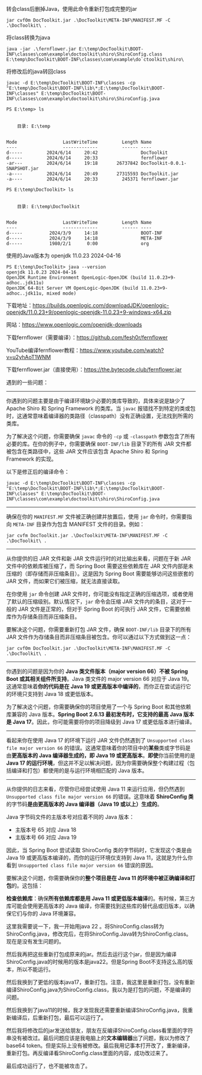 转会class后删掉Java，使用此命令重新打包成完整的jar

```
jar cvf0m DocToolkit.jar .\DocToolkit\META-INF\MANIFEST.MF -C .\DocToolkit\ .
```



将class转换为java

```
java -jar .\fernflower.jar E:\temp\DocToolkit\BOOT-INF\classes\com\example\doctoolkit\shiro\ShiroConfig.class E:\temp\DocToolkit\BOOT-INF\classes\com\example\do`ctoolkit\shiro\
```



将修改后的java转回class

```
javac -d E:\temp\DocToolkit\BOOT-INF\classes -cp "E:\temp\DocToolkit\BOOT-INF\lib\*;E:\temp\DocToolkit\BOOT-INF\classes" E:\temp\DocToolkit\BOOT-INF\classes\com\example\doctoolkit\shiro\ShiroConfig.java
```





```
PS E:\temp> ls


    目录: E:\temp


Mode                 LastWriteTime         Length Name
----                 -------------         ------ ----
d-----         2024/6/14     20:42                DocToolkit
d-----         2024/6/14     20:33                fernflower
-ar---         2024/6/14     19:18       26737842 DocToolkit-0.0.1-SNAPSHOT.jar
-a----         2024/6/14     20:49       27315593 DocToolkit.jar
-a----         2024/6/14     20:33         245371 fernflower.jar
```

```
PS E:\temp\DocToolkit> ls


    目录: E:\temp\DocToolkit


Mode                 LastWriteTime         Length Name
----                 -------------         ------ ----
d-----          2024/3/9     14:18                BOOT-INF
d-----          2024/3/9     14:18                META-INF
d-----          1980/2/1      0:00                org
```



使用的Java版本为 openjdk 11.0.23 2024-04-16

```
PS E:\temp\DocToolkit> java --version
openjdk 11.0.23 2024-04-16
OpenJDK Runtime Environment OpenLogic-OpenJDK (build 11.0.23+9-adhoc..jdk11u)
OpenJDK 64-Bit Server VM OpenLogic-OpenJDK (build 11.0.23+9-adhoc..jdk11u, mixed mode)
```

下载地址：https://builds.openlogic.com/downloadJDK/openlogic-openjdk/11.0.23+9/openlogic-openjdk-11.0.23+9-windows-x64.zip

网站：https://www.openlogic.com/openjdk-downloads



下载fernflower（需要编译）：https://github.com/fesh0r/fernflower

YouTube编译fernflower教程：https://www.youtube.com/watch?v=u2yhAoT1WNM

下载fernflower.jar（直接使用）：https://the.bytecode.club/fernflower.jar





遇到的一些问题：

---

你遇到的问题主要是由于编译环境缺少必要的类库导致的，具体来说是缺少了 Apache Shiro 和 Spring Framework 的类库。当 `javac` 报错找不到特定的类或包时，这通常意味着编译器的类路径（classpath）没有正确设置，无法找到所需的类库。

为了解决这个问题，你需要确保 `javac` 命令的 `-cp` 或 `-classpath` 参数包含了所有必要的库。在你的例子中，你需要确保 `BOOT-INF/lib` 目录下的所有 JAR 文件都被包含在类路径中，这些 JAR 文件应该包含 Apache Shiro 和 Spring Framework 的实现。

以下是修正后的编译命令：

```
javac -d E:\temp\DocToolkit\BOOT-INF\classes -cp "E:\temp\DocToolkit\BOOT-INF\lib\*;E:\temp\DocToolkit\BOOT-INF\classes" E:\temp\DocToolkit\BOOT-INF\classes\com\example\doctoolkit\shiro\ShiroConfig.java
```

---

确保在你的 `MANIFEST.MF` 文件被正确创建并放置后，使用 `jar` 命令时，你需要指向 `META-INF` 目录作为包含 MANIFEST 文件的目录。例如：

```
jar cvfm DocToolkit.jar .\DocToolkit\META-INF\MANIFEST.MF -C .\DocToolkit\ .
```



---

从你提供的旧 JAR 文件和新 JAR 文件运行时的对比输出来看，问题在于新 JAR 文件中的依赖库被压缩了，而 Spring Boot 需要这些依赖库在 JAR 文件内部是未压缩的（即存储而非压缩条目）。这是因为 Spring Boot 需要能够访问这些嵌套的 JAR 文件，而如果它们被压缩，就无法直接读取。

在你使用 `jar` 命令创建 JAR 文件时，你可能没有指定正确的压缩选项，或者使用了默认的压缩级别。默认情况下，`jar` 命令会压缩 JAR 文件内的条目，这对于一般的 JAR 文件是正常的，但对于 Spring Boot 的可执行 JAR 文件，它需要依赖库作为存储条目而非压缩条目。

要解决这个问题，你需要重新打包 JAR 文件，确保 `BOOT-INF/lib` 目录下的所有 JAR 文件作为存储条目而非压缩条目被包含。你可以通过以下方式做到这一点：

```
jar cvf0m DocToolkit.jar .\DocToolkit\META-INF\MANIFEST.MF -C .\DocToolkit\ .
```



---

你遇到的问题是因为你的 **Java 类文件版本（major version 66）不被 Spring Boot 或其相关组件所支持**。Java 类文件的 major version 66 对应于 Java 19。这通常意味着**你的代码是在 Java 19 或更高版本中编译的**，而你正在尝试运行它的环境只支持到 Java 18 或更低版本。

为了解决这个问题，你需要确保你的项目使用了一个与 Spring Boot 和其他依赖库兼容的 Java 版本。**Spring Boot 2.6.13 最初发布时，它支持的最高 Java 版本是 Java 17**。因此，你可能需要将你的项目降级到 Java 17 或更低版本进行编译。



---

看起来你在使用 Java 17 的环境下运行 JAR 文件仍然遇到了 `Unsupported class file major version 66` 的错误。这通常意味着你的项目中的**某些**类或字节码是由**更高版本的 Java 编译器生成的，即 Java 19 或更高版本**。**即使**你当前使用的是 **Java 17 的运行环境**，但这并不足以解决问题，因为你需要确保整个构建过程（包括编译和打包）都使用的是与运行环境相匹配的 Java 版本。



---

从你提供的日志来看，尽管你已经尝试使用 Java 11 来运行应用，但仍然遇到 `Unsupported class file major version 66` 的错误。这意味着 **ShiroConfig 类**的字节码**是由更高版本的 Java 编译器（Java 19 或以上）生成的**。

Java 字节码文件的主版本号对应着不同的 Java 版本：

- 主版本号 65 对应 Java 18
- 主版本号 66 对应 Java 19

因此，当 Spring Boot 尝试读取 ShiroConfig 类的字节码时，它发现这个类是由 Java 19 或更高版本编译的，而你的运行环境仅支持到 Java 11，这就是为什么你看到 `Unsupported class file major version 66` 错误的原因。

要解决这个问题，你需要确保你的**整个项目是在 Java 11 的环境中被正确编译和打包**的。这包括：

**检查依赖库**：确保**所有依赖库都是用 Java 11 或更低版本编译**的。有时候，第三方库可能会使用更高版本的 Java 编译，你需要找到这些库的替代品或旧版本，以确保它们与你的 Java 环境兼容。



这里我需要说一下，我一开始用java 22 。将ShiroConfig.class转为ShiroConfig.java，修改完后，在将ShiroConfig.Java转为ShiroConfig.class。现在是没有发生问题的。

然后我再把这些重新打包成原来的jar。然后去运行这个jar，但是因为编译ShiroConfig.java的时候用的版本是java22。但是Spring Boot不支持这么高的版本，所以不能运行。



然后我换到了更低的版本java17，重新打包。注意，我这里是重新打包，没有重新编译ShiroConfig.java为ShiroConfig.class，我以为是打包的问题，不是编译的问题。

然后我换到了java11的时候，我才发现我还需要重新编译ShiroConfig.java，我重新编译后，后重新打包，最后可以运行了。



然后我将修改后的jar发送给朋友，朋友在反编译ShiroConfig.class看里面的字符串没有被改过。最后问题应该是我电脑上的**文本编辑器**出了问题，我以为修改了base64 token。但是实际上没有被修改。最后我用记事本打开改了，重新编译，重新打包。再反编译看ShiroConfig.class里面的内容，成功改过来了。



最后成功运行了，也不能被攻击了。
